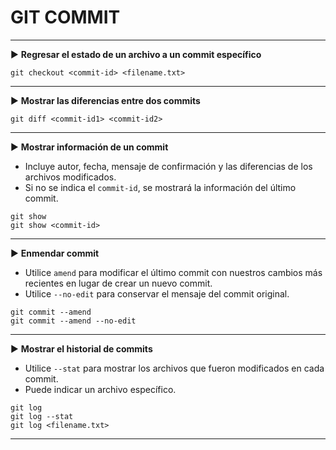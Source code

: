 # GIT COMMIT

----

▶️ **Regresar el estado de un archivo a un commit específico**
```shell script
git checkout <commit-id> <filename.txt>
```

----

▶️ **Mostrar las diferencias entre dos commits**
```shell script
git diff <commit-id1> <commit-id2>
```

----

▶️ **Mostrar información de un commit**
- Incluye autor, fecha, mensaje de confirmación y las diferencias de los archivos modificados.
- Si no se indica el `commit-id`, se mostrará la información del último commit.
```shell script
git show
git show <commit-id>
```

----

▶️ **Enmendar commit**
- Utilice `amend` para modificar el último commit con nuestros cambios más recientes en lugar de crear un nuevo commit.
- Utilice `--no-edit` para conservar el mensaje del commit original.
```shell script
git commit --amend
git commit --amend --no-edit
```

----

▶️ **Mostrar el historial de commits**
- Utilice `--stat` para mostrar los archivos que fueron modificados en cada commit.
- Puede indicar un archivo específico.
```shell script
git log
git log --stat
git log <filename.txt>
```

----